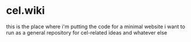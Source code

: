 # cel.wiki
this is the place where i'm putting the code for a minimal website i want to run as a general repository for cel-related ideas and whatever else
